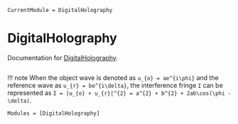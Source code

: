 ```@meta
CurrentModule = DigitalHolography
```

# DigitalHolography

Documentation for [DigitalHolography](https://github.com/syoshida1983/DigitalHolography.jl).

```@index
```

!!! note
    When the object wave is denoted as ``u_{o} = ae^{i\phi}`` and the reference wave as ``u_{r} = be^{i\delta}``, the interference fringe ``I`` can be represented as ``I = |u_{o} + u_{r}|^{2} = a^{2} + b^{2} + 2ab\cos(\phi - \delta)``.

```@autodocs
Modules = [DigitalHolography]
```
